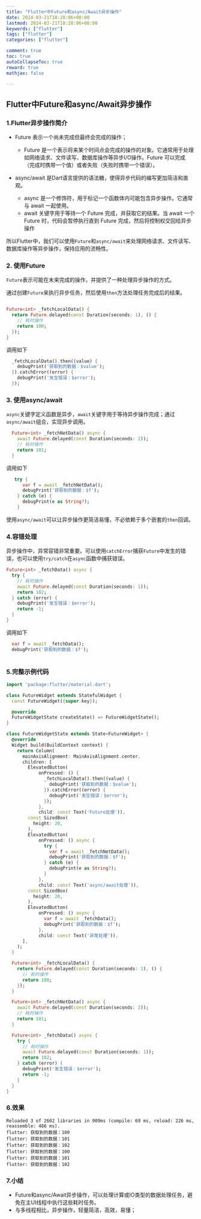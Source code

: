 ```yaml
---
title: "Flutter中Future和async/Await异步操作"
date: 2024-03-21T18:28:06+08:00
lastmod: 2024-03-21T18:28:06+08:00
keywords: ["flutter"]
tags: ["flutter"]
categories: ["flutter"]

comment: true
toc: true
autoCollapseToc: true
reward: true
mathjax: false

---
```


<!--more-->

## Flutter中Future和async/Await异步操作

### 1.Flutter异步操作简介

* Future 表示一个尚未完成但最终会完成的操作；
  * Future 是一个表示将来某个时间点会完成的操作的对象。它通常用于处理如网络请求、文件读写、数据库操作等异步I/O操作。Future 可以完成（完成时携带一个值）或者失败（失败时携带一个错误）。

* async/await 是Dart语言提供的语法糖，使得异步代码的编写更加简洁和直观。
  * async 是一个修饰符，用于标记一个函数体内可能包含异步操作。它通常与 await 一起使用。
  * await 关键字用于等待一个 Future 完成，并获取它的结果。当 await 一个 Future 时，代码会暂停执行直到 Future 完成，然后将控制权交回给异步操作

所以Flutter中，我们可以使用`Future`和`async/await`来处理网络请求、文件读写、数据库操作等异步操作，保持应用的流畅性。

### 2. 使用Future
`Future`表示可能在未来完成的操作，并提供了一种处理异步操作的方式。

通过创建`Future`来执行异步任务，然后使用`then`方法处理任务完成后的结果。


```dart

Future<int> _fetchLocalData() {
  return Future.delayed(const Duration(seconds: 1), () {
    // 耗时操作
    return 100;
  });
}

```
调用如下
```dart
  _fetchLocalData().then((value) {
    debugPrint('获取到的数据：$value');
  }).catchError((error) {
    debugPrint('发生错误：$error');
  });
```

### 3. 使用async/await
`async`关键字定义函数是异步，`await`关键字用于等待异步操作完成；通过`async/await`组合，实现异步调用。

```dart
  Future<int> _fetchNetData() async {
    await Future.delayed(const Duration(seconds: 2));
    // 耗时操作
    return 101;
  }
```

调用如下
```dart
   try {
      var f = await _fetchNetData();
      debugPrint('获取到的数据：$f');
    } catch (e) {
      debugPrint(e as String?);
    }
```

使用`async/await`可以让异步操作更简洁易懂，不必依赖于多个嵌套的`then`回调。

### 4.容错处理
异步操作中，异常容错非常重要。可以使用`catchError`捕获`Future`中发生的错误，也可以使用`try/catch`在`async`函数中捕获错误。

```dart
Future<int> _fetchData() async {
  try {
    // 耗时操作
    await Future.delayed(const Duration(seconds: 1));
    return 102;
  } catch (error) {
    debugPrint('发生错误：$error');
    return -1;
  }
}
```

调用如下
```dart
  var f = await _fetchData();
  debugPrint('获取到的数据：$f');
  
```

### 5.完整示例代码

```dart
import 'package:flutter/material.dart';

class FutureWidget extends StatefulWidget {
  const FutureWidget({super.key});

  @override
  FutureWidgetState createState() => FutureWidgetState();
}

class FutureWidgetState extends State<FutureWidget> {
  @override
  Widget build(BuildContext context) {
    return Column(
      mainAxisAlignment: MainAxisAlignment.center,
      children: [
        ElevatedButton(
            onPressed: () {
              _fetchLocalData().then((value) {
                debugPrint('获取到的数据：$value');
              }).catchError((error) {
                debugPrint('发生错误：$error');
              });
            },
            child: const Text('Future处理')),
        const SizedBox(
          height: 20,
        ),
        ElevatedButton(
            onPressed: () async {
              try {
                var f = await _fetchNetData();
                debugPrint('获取到的数据：$f');
              } catch (e) {
                debugPrint(e as String?);
              }
            },
            child: const Text('async/await处理')),
        const SizedBox(
          height: 20,
        ),
        ElevatedButton(
            onPressed: () async {
              var f = await _fetchData();
              debugPrint('获取到的数据：$f');
            },
            child: const Text('异常处理')),
      ],
    );
  }

  Future<int> _fetchLocalData() {
    return Future.delayed(const Duration(seconds: 1), () {
      // 耗时操作
      return 100;
    });
  }

  Future<int> _fetchNetData() async {
    await Future.delayed(const Duration(seconds: 2));
    // 耗时操作
    return 101;
  }

  Future<int> _fetchData() async {
    try {
      // 耗时操作
      await Future.delayed(const Duration(seconds: 1));
      return 102;
    } catch (error) {
      debugPrint('发生错误：$error');
      return -1;
    }
  }
}

```

### 6.效果

```shell
Reloaded 3 of 2602 libraries in 909ms (compile: 69 ms, reload: 226 ms, reassemble: 486 ms).
flutter: 获取到的数据：100
flutter: 获取到的数据：101
flutter: 获取到的数据：102
flutter: 获取到的数据：100
flutter: 获取到的数据：101
flutter: 获取到的数据：102
```

### 7.小结

* Future和async/Await异步操作，可以处理计算或IO类型的数据处理任务，避免在主UI线程中执行这些耗时任务。
* 与多线程相比，异步操作，轻量简洁，高效，易懂；


